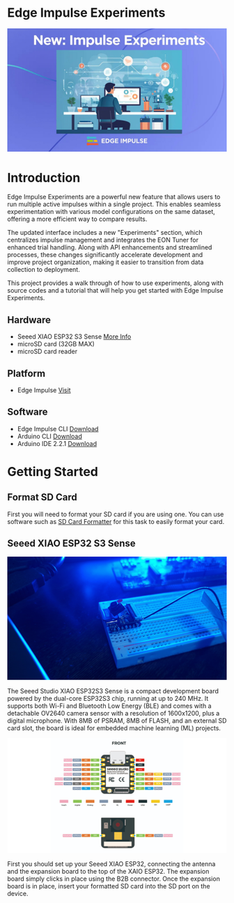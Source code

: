 # Edge Impulse Experiments
![Edge Impulse Experiments](assets/img/edge-impulse-experiments.jpg "Edge Impulse Experiments")

# Introduction

Edge Impulse Experiments are a powerful new feature that allows users to run multiple active impulses within a single project. This enables seamless experimentation with various model configurations on the same dataset, offering a more efficient way to compare results.

The updated interface includes a new "Experiments" section, which centralizes impulse management and integrates the EON Tuner for enhanced trial handling. Along with API enhancements and streamlined processes, these changes significantly accelerate development and improve project organization, making it easier to transition from data collection to deployment.

This project provides a walk through of how to use experiments, along with source codes and a tutorial that will help you get started with Edge Impulse Experiments.

## Hardware

- Seeed XIAO ESP32 S3 Sense [More Info](https://docs.edgeimpulse.com/docs/edge-ai-hardware/mcu/seeed-xiao-esp32s3-sense)
- microSD card (32GB MAX)
- microSD card reader

## Platform

-  Edge Impulse [Visit](https://www.edgeimpulse.com)

## Software

- Edge Impulse CLI [Download](https://docs.edgeimpulse.com/docs/edge-impulse-cli/cli-installation)
- Arduino CLI [Download](https://arduino.github.io/arduino-cli/latest/)
- Arduino IDE 2.2.1 [Download](https://www.arduino.cc/en/software)

# Getting Started

## Format SD Card
First you will need to format your SD card if you are using one. You can use software such as [SD Card Formatter](https://www.sdcardformatter.com/) for this task to easily format your card.

## Seeed XIAO ESP32 S3 Sense

![Seeed XIAO ESP32 S3 Sense](assets/img/xaio-esp32.jpg "Seeed XIAO ESP32 S3 Sense")

The Seeed Studio XIAO ESP32S3 Sense is a compact development board powered by the dual-core ESP32S3 chip, running at up to 240 MHz. It supports both Wi-Fi and Bluetooth Low Energy (BLE) and comes with a detachable OV2640 camera sensor with a resolution of 1600x1200, plus a digital microphone. With 8MB of PSRAM, 8MB of FLASH, and an external SD card slot, the board is ideal for embedded machine learning (ML) projects.

![Seeed XIAO ESP32 S3 Sense Schematics](assets/img/xaio-esp32-schematics.jpg "Seeed XIAO ESP32 S3 Sense Schematics")

First you should set up your Seeed XIAO ESP32, connecting the antenna and the expansion board to the top of the XAIO ESP32. The expansion board simply clicks in place using the B2B connector. Once the expansion board is in place, insert your formatted SD card into the SD port on the device.

